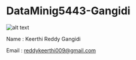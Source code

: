 # DataMinig5443-Gangidi

![alt text](https://avatars0.githubusercontent.com/u/21432930?v=3&u=543f77964d006cd3b48b354ad378156a6c0f2b5e&s=140)

Name : Keerthi Reddy Gangidi

Email : reddykeerthi009@gmail.com
